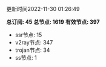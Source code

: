 更新时间2022-11-30 01:26:49

**总订阅: 45**
**总节点: 1619**
**有效节点: 397**
- ssr节点: 15
- v2ray节点: 347
- trojan节点: 34
- ss节点: 1
